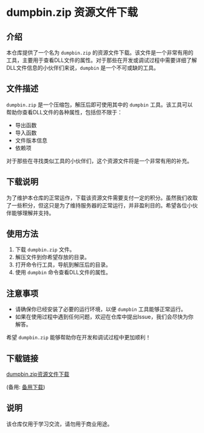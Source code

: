 # dumpbin.zip 资源文件下载

## 介绍

本仓库提供了一个名为 `dumpbin.zip` 的资源文件下载。该文件是一个非常有用的工具，主要用于查看DLL文件的属性。对于那些在开发或调试过程中需要详细了解DLL文件信息的小伙伴们来说，`dumpbin` 是一个不可或缺的工具。

## 文件描述

`dumpbin.zip` 是一个压缩包，解压后即可使用其中的 `dumpbin` 工具。该工具可以帮助你查看DLL文件的各种属性，包括但不限于：

- 导出函数
- 导入函数
- 文件版本信息
- 依赖项

对于那些在寻找类似工具的小伙伴们，这个资源文件将是一个非常有用的补充。

## 下载说明

为了维护本仓库的正常运作，下载该资源文件需要支付一定的积分。虽然我们收取了一些积分，但这只是为了维持服务器的正常运行，并非盈利目的。希望各位小伙伴能够理解并支持。

## 使用方法

1. 下载 `dumpbin.zip` 文件。
2. 解压文件到你希望存放的目录。
3. 打开命令行工具，导航到解压后的目录。
4. 使用 `dumpbin` 命令查看DLL文件的属性。

## 注意事项

- 请确保你已经安装了必要的运行环境，以便 `dumpbin` 工具能够正常运行。
- 如果在使用过程中遇到任何问题，欢迎在仓库中提出Issue，我们会尽快为你解答。

希望 `dumpbin.zip` 能够帮助你在开发和调试过程中更加顺利！

## 下载链接
[dumpbin.zip资源文件下载](https://pan.quark.cn/s/a71ea4cd4771) 

(备用: [备用下载](https://pan.baidu.com/s/1G095FhXZuvAnccP6NxOU4w?pwd=1234))

## 说明

该仓库仅用于学习交流，请勿用于商业用途。

